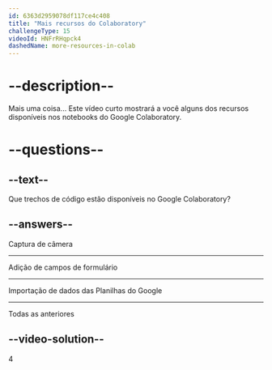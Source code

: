 ```yaml
---
id: 6363d2959078df117ce4c408
title: "Mais recursos do Colaboratory"
challengeType: 15
videoId: HNFrRHqpck4
dashedName: more-resources-in-colab
---
```


# --description--

Mais uma coisa... Este vídeo curto mostrará a você alguns dos recursos disponíveis nos notebooks do Google Colaboratory.

# --questions--

## --text--

Que trechos de código estão disponíveis no Google Colaboratory?

## --answers--

Captura de câmera

---

Adição de campos de formulário

---

Importação de dados das Planilhas do Google

---

Todas as anteriores

## --video-solution--

4
